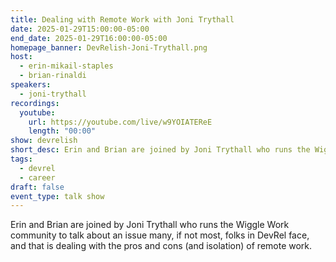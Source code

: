 ```yaml
---
title: Dealing with Remote Work with Joni Trythall
date: 2025-01-29T15:00:00-05:00
end_date: 2025-01-29T16:00:00-05:00
homepage_banner: DevRelish-Joni-Trythall.png
host:
  - erin-mikail-staples
  - brian-rinaldi
speakers:
  - joni-trythall
recordings:
  youtube:
    url: https://youtube.com/live/w9YOIATEReE
    length: "00:00"
show: devrelish
short_desc: Erin and Brian are joined by Joni Trythall who runs the Wiggle Work community to talk about dealing with the pros and cons (and isolation) of remote work.
tags:
  - devrel
  - career
draft: false
event_type: talk show
---
```


Erin and Brian are joined by Joni Trythall who runs the Wiggle Work community to talk about an issue many, if not most, folks in DevRel face, and that is dealing with the pros and cons (and isolation) of remote work.
